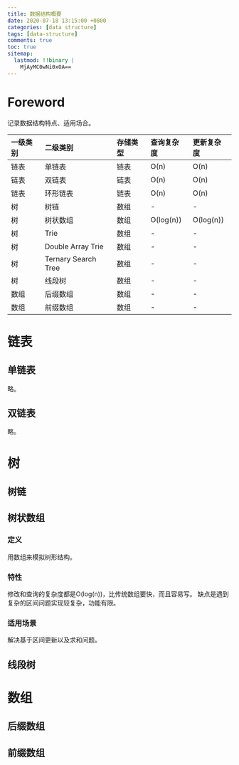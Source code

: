 ```yaml
---
title: 数据结构概要
date: 2020-07-18 13:15:00 +0800
categories: [data structure]
tags: [data-structure]
comments: true
toc: true
sitemap:
  lastmod: !!binary |
    MjAyMC0wNi0xOA==
---
```


# Foreword

记录数据结构特点、适用场合。

| 一级类别 | 二级类别 | 存储类型 | 查询复杂度 | 更新复杂度 |
| :-------- | :-------- | :-------- | :-------- | :-------- |
| 链表 | 单链表 | 链表 | O(n) | O(n) |
| 链表 | 双链表 | 链表 | O(n) | O(n) |
| 链表 | 环形链表 | 链表 | O(n) | O(n) |
| 树 | 树链 | 数组 | - | - |
| 树 | 树状数组 | 数组 | O(log(n)) | O(log(n)) |
| 树 | Trie | 数组 | - | - |
| 树 | Double Array Trie | 数组 | - | - |
| 树 | Ternary Search Tree | 数组 | - | - |
| 树 | 线段树 | 数组 | - | - |
| 数组 | 后缀数组 | 数组 | - | - |
| 数组 | 前缀数组 | 数组 | - | - |

# 链表

## 单链表

略。

## 双链表

略。

# 树

## 树链

## 树状数组

### 定义

用数组来模拟树形结构。

### 特性

修改和查询的复杂度都是O(log(n))，比传统数组要快，而且容易写。
缺点是遇到复杂的区间问题实现较复杂，功能有限。

### 适用场景

解决基于区间更新以及求和问题。

## 线段树

# 数组

## 后缀数组

## 前缀数组
